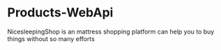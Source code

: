 # Products-WebApi
NicesleepingShop is an mattress shopping platform can help you to buy things without so many efforts
